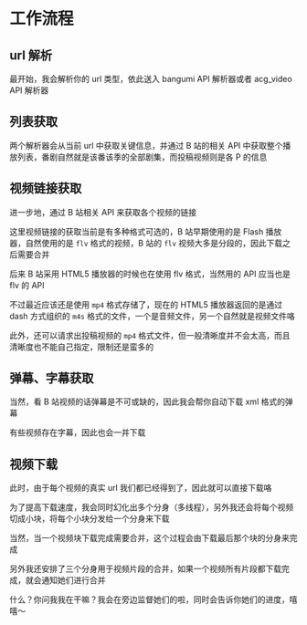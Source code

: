 # 工作流程

## url 解析

最开始，我会解析你的 url 类型，依此送入 bangumi API 解析器或者 acg_video API 解析器

## 列表获取

两个解析器会从当前 url 中获取关键信息，并通过 B 站的相关 API 中获取整个播放列表，番剧自然就是该番该季的全部剧集，而投稿视频则是各 P 的信息

## 视频链接获取

进一步地，通过 B 站相关 API 来获取各个视频的链接

这里视频链接的获取当前是有多种格式可选的，B 站早期使用的是 Flash 播放器，自然使用的是 `flv` 格式的视频，B 站的 `flv` 视频大多是分段的，因此下载之后需要合并

后来 B 站采用 HTML5 播放器的时候也在使用 flv 格式，当然用的 API 应当也是 flv 的 API

不过最近应该还是使用 `mp4` 格式存储了，现在的 HTML5 播放器返回的是通过 dash 方式组织的 `m4s` 格式的文件，一个是音频文件，另一个自然就是视频文件咯

此外，还可以请求出投稿视频的 `mp4` 格式文件，但一般清晰度并不会太高，而且清晰度也不能自己指定，限制还是蛮多的

## 弹幕、字幕获取

当然，看 B 站视频的话弹幕是不可或缺的，因此我会帮你自动下载 xml 格式的弹幕

有些视频存在字幕，因此也会一并下载

## 视频下载

此时，由于每个视频的真实 url 我们都已经得到了，因此就可以直接下载咯

为了提高下载速度，我会同时幻化出多个分身（多线程），另外我还会将每个视频切成小块，将每个小块分发给一个分身来下载

当然，当一个视频块下载完成需要合并，这个过程会由下载最后那个块的分身来完成

另外我还安排了三个分身用于视频片段的合并，如果一个视频所有片段都下载完成，就会通知她们进行合并

什么？你问我我在干嘛？我会在旁边监督她们的啦，同时会告诉你她们的进度，嘻嘻～
